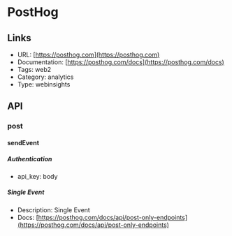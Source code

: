 # PostHog

## Links

* URL: [https://posthog.com](https://posthog.com)
* Documentation: [https://posthog.com/docs](https://posthog.com/docs)
* Tags: web2
* Category: analytics
* Type: webinsights

## API

### post

#### sendEvent

##### Authentication

* api_key: body

##### Single Event

* Description: Single Event
* Docs: [https://posthog.com/docs/api/post-only-endpoints](https://posthog.com/docs/api/post-only-endpoints)
